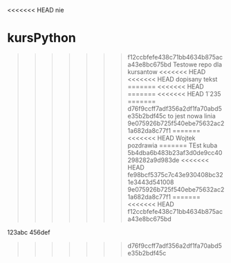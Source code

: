 <<<<<<< HEAD
nie

# kursPython
>>>>>>> f12ccbfefe438c71bb4634b875aca43e8bc675bd
Testowe repo dla kursantow
<<<<<<< HEAD
<<<<<<< HEAD
dopisany tekst
=======
<<<<<<< HEAD
=======
<<<<<<< HEAD
1`235
=======
>>>>>>> d76f9ccff7adf356a2df1fa70abd5e35b2bdf45c
to jest nowa linia
>>>>>>> 9e075926b725f540ebe75632ac21a682da8c77f1
=======
<<<<<<< HEAD
Wojtek pozdrawia
=======
TEst kuba
>>>>>>> 5b4dba6b483b23af3d0de9cc40298282a9d983de
<<<<<<< HEAD
>>>>>>> fe98bcf5375c7c43e930408bc321e3443d541008
>>>>>>> 9e075926b725f540ebe75632ac21a682da8c77f1
=======
<<<<<<< HEAD
>>>>>>> f12ccbfefe438c71bb4634b875aca43e8bc675bd


123abc
456def
>>>>>>> d76f9ccff7adf356a2df1fa70abd5e35b2bdf45c
